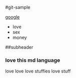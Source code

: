 #git-sample

[google](http://google.com)
* love
* sex
* money

##subheader
### love this md language

love love love
stuffies love stuff

